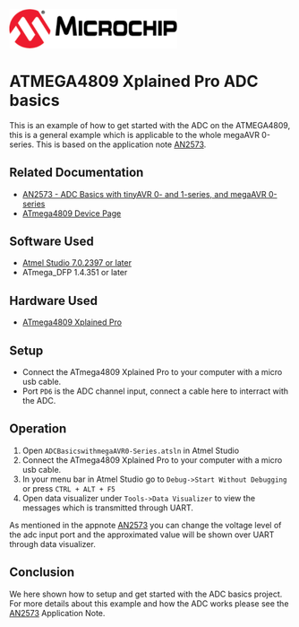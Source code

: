 <a href="https://www.microchip.com" rel="nofollow"><img src="images/microchip.png" alt="MCHP" width="300"/></a>

# ATMEGA4809 Xplained Pro ADC basics

This is an example of how to get started with the ADC on the ATMEGA4809, this is a general example which is applicable to the whole megaAVR 0-series. This is based on the application note [AN2573](#Related-Documentation).

## Related Documentation

- [AN2573 - ADC Basics with tinyAVR 0- and 1-series, and megaAVR 0-series](https://www.microchip.com/wwwAppNotes/AppNotes.aspx?appnote=en601379)
- [ATmega4809 Device Page](https://www.microchip.com/wwwproducts/en/ATMEGA4809)

## Software Used

- [Atmel Studio 7.0.2397 or later](https://www.microchip.com/mplab/avr-support/atmel-studio-7)
- ATmega_DFP 1.4.351 or later

## Hardware Used

- [ATmega4809 Xplained Pro](https://www.microchip.com/developmenttools/ProductDetails/ATMEGA4809-XPRO)

## Setup

* Connect the ATmega4809 Xplained Pro to your computer with a micro usb cable.
* Port `PD6` is the ADC channel input, connect a cable here to interract with the ADC.

## Operation

1. Open `ADCBasicswithmegaAVR0-Series.atsln` in Atmel Studio
2. Connect the ATmega4809 Xplained Pro to your computer with a micro usb cable.
3. In your menu bar in Atmel Studio go to `Debug->Start Without Debugging` or press `CTRL + ALT + F5`
4. Open data visualizer under `Tools->Data Visualizer` to view the messages which is transmitted through UART.

As mentioned in the appnote [AN2573](#Related-Documentation) you can change the voltage level of the adc input port and the approximated value will be shown over UART through data visualizer.
## Conclusion

We here shown how to setup and get started with the ADC basics project. For more details about this example and how the ADC works please see the [AN2573](#Related-Documentation) Application Note.